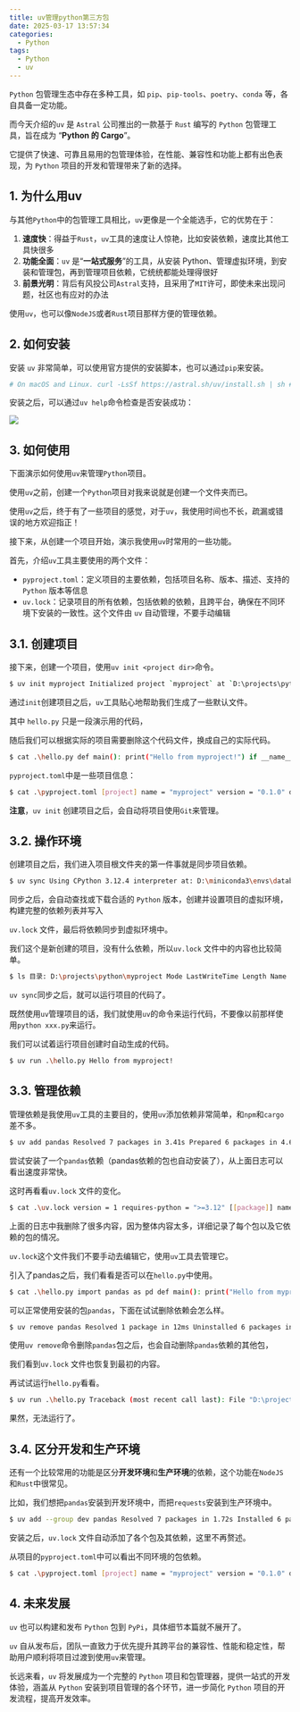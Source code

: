```yaml
---
title: uv管理python第三方包
date: 2025-03-17 13:57:34
categories:
  - Python
tags:
  - Python
  - uv
---
```

`Python` 包管理生态中存在多种工具，如 `pip`、`pip-tools`、`poetry`、`conda` 等，各自具备一定功能。

而今天介绍的`uv` 是 `Astral` 公司推出的一款基于 `Rust` 编写的 `Python` 包管理工具，旨在成为 “**Python 的 Cargo**”。

它提供了快速、可靠且易用的包管理体验，在性能、兼容性和功能上都有出色表现，为 `Python` 项目的开发和管理带来了新的选择。

## 1\. 为什么用uv

与其他`Python`中的包管理工具相比，`uv`更像是一个全能选手，它的优势在于：

1.  **速度快**：得益于`Rust`，`uv`工具的速度让人惊艳，比如安装依赖，速度比其他工具快很多
2.  **功能全面**：`uv` 是“**一站式服务**”的工具，从安装 Python、管理虚拟环境，到安装和管理包，再到管理项目依赖，它统统都能处理得很好
3.  **前景光明**：背后有风投公司`Astral`支持，且采用了`MIT`许可，即使未来出现问题，社区也有应对的办法

使用`uv`，也可以像`NodeJS`或者`Rust`项目那样方便的管理依赖。

## 2\. 如何安装

安装 `uv` 非常简单，可以使用官方提供的安装脚本，也可以通过`pip`来安装。

```bash
# On macOS and Linux. curl -LsSf https://astral.sh/uv/install.sh | sh # On Windows. powershell -ExecutionPolicy ByPass -c "irm https://astral.sh/uv/install.ps1 | iex" # With pip. pip install uv
```

安装之后，可以通过`uv help`命令检查是否安装成功：

![](/img/Python/uv.png)

## 3\. 如何使用

下面演示如何使用`uv`来管理`Python`项目。

使用`uv`之前，创建一个`Python`项目对我来说就是创建一个文件夹而已。

使用`uv`之后，终于有了一些项目的感觉，对于`uv`，我使用时间也不长，疏漏或错误的地方欢迎指正！

接下来，从创建一个项目开始，演示我使用`uv`时常用的一些功能。

首先，介绍`uv`工具主要使用的两个文件：

-   `pyproject.toml`：定义项目的主要依赖，包括项目名称、版本、描述、支持的 `Python` 版本等信息
-   `uv.lock`：记录项目的所有依赖，包括依赖的依赖，且跨平台，确保在不同环境下安装的一致性。这个文件由 `uv` 自动管理，不要手动编辑

## 3.1. 创建项目

接下来，创建一个项目，使用`uv init <project dir>`命令。

```bash
$ uv init myproject Initialized project `myproject` at `D:\projects\python\myproject` $ cd .\myproject\ $ ls 目录: D:\projects\python\myproject Mode LastWriteTime Length Name ---- ------------- ------ ---- -a---- 2024/12/27 12:06:08 109 .gitignore -a---- 2024/12/27 12:06:08 5 .python-version -a---- 2024/12/27 12:06:08 87 hello.py -a---- 2024/12/27 12:06:08 155 pyproject.toml -a---- 2024/12/27 12:06:08 0 README.md
```

通过`init`创建项目之后，`uv`工具贴心地帮助我们生成了一些默认文件。

其中 `hello.py` 只是一段演示用的代码，

随后我们可以根据实际的项目需要删除这个代码文件，换成自己的实际代码。

```bash
$ cat .\hello.py def main(): print("Hello from myproject!") if __name__ == "__main__": main()
```

`pyproject.toml`中是一些项目信息：

```bash
$ cat .\pyproject.toml [project] name = "myproject" version = "0.1.0" description = "Add your description here" readme = "README.md" requires-python = ">=3.12" dependencies = []
```

**注意**，`uv init` 创建项目之后，会自动将项目使用`Git`来管理。

## 3.2. 操作环境

创建项目之后，我们进入项目根文件夹的第一件事就是同步项目依赖。

```bash
$ uv sync Using CPython 3.12.4 interpreter at: D:\miniconda3\envs\databook\python.exe Creating virtual environment at: .venv Resolved 1 package in 15ms Audited in 0.05ms
```

同步之后，会自动查找或下载合适的 `Python` 版本，创建并设置项目的虚拟环境，构建完整的依赖列表并写入

`uv.lock` 文件，最后将依赖同步到虚拟环境中。

我们这个是新创建的项目，没有什么依赖，所以`uv.lock` 文件中的内容也比较简单。

```bash
$ ls 目录: D:\projects\python\myproject Mode LastWriteTime Length Name ---- ------------- ------ ---- d----- 2024/12/27 12:12:39 .venv -a---- 2024/12/27 12:06:08 109 .gitignore -a---- 2024/12/27 12:06:08 5 .python-version -a---- 2024/12/27 12:06:08 87 hello.py -a---- 2024/12/27 12:06:08 155 pyproject.toml -a---- 2024/12/27 12:06:08 0 README.md -a---- 2024/12/27 12:12:39 116 uv.lock $ cat .\uv.lock version = 1 requires-python = ">=3.12" [[package]] name = "myproject" version = "0.1.0" source = { virtual = "." }
```

`uv sync`同步之后，就可以运行项目的代码了。

既然使用`uv`管理项目的话，我们就使用`uv`的命令来运行代码，不要像以前那样使用`python xxx.py`来运行。

我们可以试着运行项目创建时自动生成的代码。

```bash
$ uv run .\hello.py Hello from myproject!
```

## 3.3. 管理依赖

管理依赖是我使用`uv`工具的主要目的，使用`uv`添加依赖非常简单，和`npm`和`cargo`差不多。

```bash
$ uv add pandas Resolved 7 packages in 3.41s Prepared 6 packages in 4.63s Installed 6 packages in 1.80s + numpy==2.2.1 + pandas==2.2.3 + python-dateutil==2.9.0.post0 + pytz==2024.2 + six==1.17.0 + tzdata==2024.2
```

尝试安装了一个`pandas`依赖（pandas依赖的包也自动安装了），从上面日志可以看出速度非常快。

这时再看看`uv.lock` 文件的变化。

```bash
$ cat .\uv.lock version = 1 requires-python = ">=3.12" [[package]] name = "myproject" version = "0.1.0" source = { virtual = "." } dependencies = [ { name = "pandas" }, ] [package.metadata] requires-dist = [{ name = "pandas", specifier = ">=2.2.3" }] [[package]] name = "pandas" version = "2.2.3" source = { registry = "https://pypi.org/simple" } dependencies = [ { name = "numpy" }, { name = "python-dateutil" }, { name = "pytz" }, { name = "tzdata" }, ] [[package]] name = "pytz" version = "2024.2" source = { registry = "https://pypi.org/simple" }
```

上面的日志中我删除了很多内容，因为整体内容太多，详细记录了每个包以及它依赖的包的情况。

`uv.lock`这个文件我们不要手动去编辑它，使用`uv`工具去管理它。

引入了pandas之后，我们看看是否可以在`hello.py`中使用。

```bash
$ cat .\hello.py import pandas as pd def main(): print("Hello from myproject!") df = pd.DataFrame( { "A": [1, 2, 3], "B": [4, 5, 6], } ) print(df) if __name__ == "__main__": main() $ uv run .\hello.py Hello from myproject! A B 0 1 4 1 2 5 2 3 6
```

可以正常使用安装的包`pandas`，下面在试试删除依赖会怎么样。

```bash
$ uv remove pandas Resolved 1 package in 12ms Uninstalled 6 packages in 1.18s - numpy==2.2.1 - pandas==2.2.3 - python-dateutil==2.9.0.post0 - pytz==2024.2 - six==1.17.0 - tzdata==2024.2 $ cat .\uv.lock version = 1 requires-python = ">=3.12" [[package]] name = "myproject" version = "0.1.0" source = { virtual = "." }
```

使用`uv remove`命令删除`pandas`包之后，也会自动删除`pandas`依赖的其他包，

我们看到`uv.lock` 文件也恢复到最初的内容。

再试试运行`hello.py`看看。

```bash
$ uv run .\hello.py Traceback (most recent call last): File "D:\projects\python\myproject\hello.py", line 1, in <module> import pandas as pd ModuleNotFoundError: No module named 'pandas'
```

果然，无法运行了。

## 3.4. 区分开发和生产环境

还有一个比较常用的功能是区分**开发环境**和**生产环境**的依赖，这个功能在`NodeJS`和`Rust`中很常见。

比如，我们想把`pandas`安装到开发环境中，而把`requests`安装到生产环境中。

```bash
$ uv add --group dev pandas Resolved 7 packages in 1.72s Installed 6 packages in 1.39s + numpy==2.2.1 + pandas==2.2.3 + python-dateutil==2.9.0.post0 + pytz==2024.2 + six==1.17.0 + tzdata==2024.2 $ uv add --group production requests Resolved 12 packages in 2.72s Prepared 5 packages in 1.31s Installed 5 packages in 68ms + certifi==2024.12.14 + charset-normalizer==3.4.1 + idna==3.10 + requests==2.32.3 + urllib3==2.3.0
```

安装之后，`uv.lock` 文件自动添加了各个包及其依赖，这里不再赘述。

从项目的`pyproject.toml`中可以看出不同环境的包依赖。

```bash
$ cat .\pyproject.toml [project] name = "myproject" version = "0.1.0" description = "Add your description here" readme = "README.md" requires-python = ">=3.12" dependencies = [] [dependency-groups] dev = [ "pandas>=2.2.3", ] production = [ "requests>=2.32.3", ]
```

## 4\. 未来发展

`uv` 也可以构建和发布 `Python` 包到 `PyPi`，具体细节本篇就不展开了。

`uv` 自从发布后，团队一直致力于优先提升其跨平台的兼容性、性能和稳定性，帮助用户顺利将项目过渡到使用`uv`来管理。

长远来看，`uv` 将发展成为一个完整的 `Python` 项目和包管理器，提供一站式的开发体验，涵盖从 `Python` 安装到项目管理的各个环节，进一步简化 `Python` 项目的开发流程，提高开发效率。